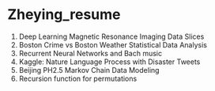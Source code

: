 # Zheying_resume
1. Deep Learning Magnetic Resonance Imaging Data Slices
2. Boston Crime vs Boston Weather Statistical Data Analysis
3. Recurrent Neural Networks and Bach music
4. Kaggle: Nature Language Process with Disaster Tweets 
5. Beijing PH2.5 Markov Chain Data Modeling 
6. Recursion function for permutations
